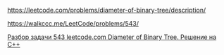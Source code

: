 https://leetcode.com/problems/diameter-of-binary-tree/description/

https://walkccc.me/LeetCode/problems/543/

[Разбор задачи 543 leetcode.com Diameter of Binary Tree. Решение на C++](https://www.youtube.com/watch?v=wtbQc9Myi_Y&ab_channel=3.5%D0%B7%D0%B0%D0%B4%D0%B0%D1%87%D0%B8%D0%B2%D0%BD%D0%B5%D0%B4%D0%B5%D0%BB%D1%8E)
